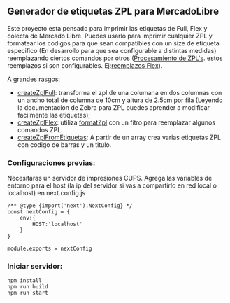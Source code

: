 ## Generador de etiquetas ZPL para MercadoLibre
Este proyecto esta pensado para imprimir las etiquetas de Full, Flex y colecta de Mercado Libre.
Puedes usarlo para imprimir cualquier ZPL y formatear los codigos para que sean compatibles con un size de etiqueta especifico (En desarrollo para que sea configurable a distintas medidas) reemplazando ciertos comandos por otros ([Procesamiento de ZPL's](/src/utils/.). estos reemplazos si son configurables. Ej:[reemplazos Flex](/home/ryn/git/gautamas/gautama/src/utils/createZplFlex.tsx)).

A grandes rasgos:
- [createZplFull](/home/ryn/git/gautamas/gautama/src/utils/createZplFull.tsx): transforma el zpl de una columana en dos columnas con un ancho total de columna de 10cm y altura de 2.5cm por fila (Leyendo la documentacion de Zebra para ZPL puedes aprender a modificar facilmente las etiquetas);
- [createZplFlex](/home/ryn/git/gautamas/gautama/src/utils/createZplFlex.tsx): utiliza [formatZpl](/home/ryn/git/gautamas/gautama/src/utils/formatZpl.tsx) con un fitro para reemplazar algunos comandos ZPL.
- [createZplFromEtiquetas](/home/ryn/git/gautamas/gautama/src/utils/createZplFromEtiquetas.tsx): A partir de un array crea varias etiquetas ZPL con codigo de barras y un titulo.

### Configuraciones previas:
Necesitaras un servidor de impresiones CUPS.
Agrega las variables de entorno para el host (la ip del servidor si vas a compartirlo en red local o localhost) en next.config.js
```
/** @type {import('next').NextConfig} */
const nextConfig = {
    env:{
        HOST:'localhost'
    }
}

module.exports = nextConfig
```

### Iniciar servidor:
```
npm install
npm run build
npm run start
```